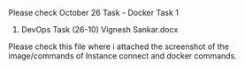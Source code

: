 Please check October 26 Task - Docker Task 1

1. DevOps Task (26-10) Vignesh Sankar.docx

Please check this file where i attached the screenshot of the image/commands of Instance connect and docker commands.
